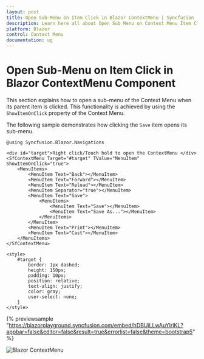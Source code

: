 ```yaml
---
layout: post
title: Open Sub-Menu on Item Click in Blazor ContextMenu | Syncfusion
description: Learn here all about Open Sub Menu on Context Menu Item Click in Syncfusion Blazor ContextMenu component and more.
platform: Blazor
control: Context Menu
documentation: ug
---
```


# Open Sub-Menu on Item Click in Blazor ContextMenu Component

This section explains how to open a sub-menu of the Context Menu when its parent item is clicked. This functionality is achieved by using the `ShowItemOnClick` property of the Context Menu.

The following sample demonstrates how clicking the `Save` item opens its sub-menu.

```cshtml
@using Syncfusion.Blazor.Navigations

<div id="target">Right click/Touch hold to open the ContextMenu </div>
<SfContextMenu Target="#target" TValue="MenuItem" ShowItemOnClick="true">
    <MenuItems>
        <MenuItem Text="Back"></MenuItem>
        <MenuItem Text="Forward"></MenuItem>
        <MenuItem Text="Reload"></MenuItem>
        <MenuItem Separator="true"></MenuItem>
        <MenuItem Text="Save">
            <MenuItems>
                <MenuItem Text="Save"></MenuItem>
                <MenuItem Text="Save As..."></MenuItem>
            </MenuItems>
        </MenuItem>
        <MenuItem Text="Print"></MenuItem>
        <MenuItem Text="Cast"></MenuItem>
    </MenuItems>
</SfContextMenu>

<style>
    #target {
        border: 1px dashed;
        height: 150px;
        padding: 10px;
        position: relative;
        text-align: justify;
        color: gray;
        user-select: none;
    }
</style>

```

{% previewsample "https://blazorplayground.syncfusion.com/embed/hDBUiLLwAuYIrlKL?appbar=false&editor=false&result=true&errorlist=false&theme=bootstrap5" %}

![Blazor ContextMenu](./../images/contextmenu-submenu.png)